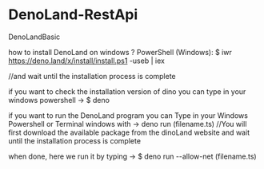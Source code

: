 # DenoLand-RestApi
DenoLandBasic

how to install DenoLand on windows ?
PowerShell (Windows): $ iwr https://deno.land/x/install/install.ps1 -useb | iex

//and wait until the installation process is complete

if you want to check the installation version of dino you can type in your windows powershell -> $ deno

if you want to run the DenoLand program you can Type in your Windows Powershell or Terminal windows with -> deno run (filename.ts)
//You will first download the available package from the dinoLand website and wait until the installation process is complete

when done, here we run it by typing -> $ deno run --allow-net (filename.ts)
